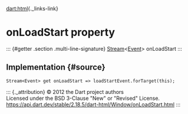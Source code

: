 [dart:html](../../dart-html/dart-html-library){._links-link}

onLoadStart property
====================

::: {#getter .section .multi-line-signature}
[Stream](../../dart-async/stream-class)\<[Event](../event-class)\>
onLoadStart
:::

Implementation {#source}
--------------

``` {.language-dart data-language="dart"}
Stream<Event> get onLoadStart => loadStartEvent.forTarget(this);
```

::: {._attribution}
© 2012 the Dart project authors\
Licensed under the BSD 3-Clause \"New\" or \"Revised\" License.\
<https://api.dart.dev/stable/2.18.5/dart-html/Window/onLoadStart.html>
:::
